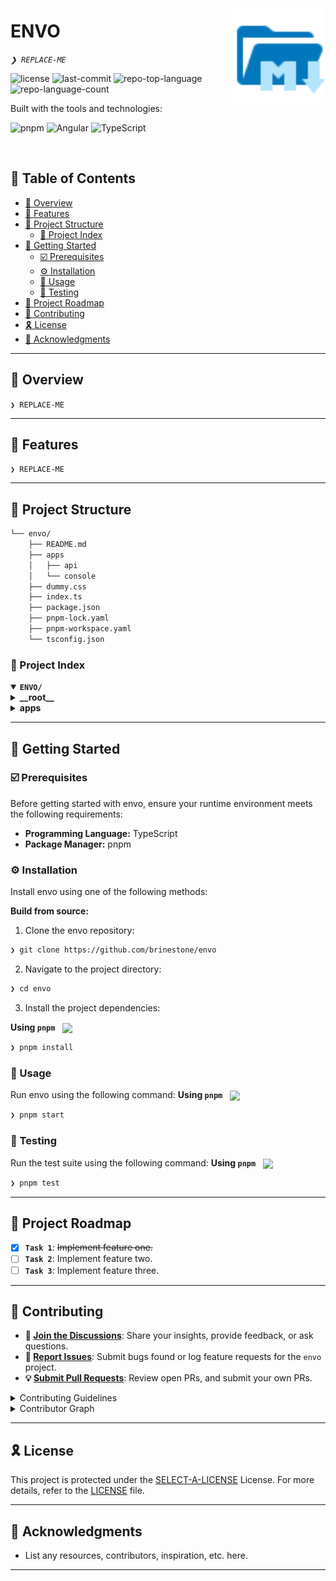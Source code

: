<div align="left" style="position: relative;">
<img src="https://raw.githubusercontent.com/PKief/vscode-material-icon-theme/ec559a9f6bfd399b82bb44393651661b08aaf7ba/icons/folder-markdown-open.svg" align="right" width="30%" style="margin: -20px 0 0 20px;">
<h1>ENVO</h1>
<p align="left">
	<em><code>❯ REPLACE-ME</code></em>
</p>
<p align="left">
	<img src="https://img.shields.io/github/license/brinestone/envo?style=for-the-badge&logo=opensourceinitiative&logoColor=white&color=c33bce" alt="license">
	<img src="https://img.shields.io/github/last-commit/brinestone/envo?style=for-the-badge&logo=git&logoColor=white&color=c33bce" alt="last-commit">
	<img src="https://img.shields.io/github/languages/top/brinestone/envo?style=for-the-badge&color=c33bce" alt="repo-top-language">
	<img src="https://img.shields.io/github/languages/count/brinestone/envo?style=for-the-badge&color=c33bce" alt="repo-language-count">
</p>
<p align="left">Built with the tools and technologies:</p>
<p align="left">
	<img src="https://img.shields.io/badge/pnpm-f69220.svg?style=for-the-badge&logo=pnpm&logoColor=white" alt="pnpm">
	<img src="https://img.shields.io/badge/Angular-E34F26.svg?style=for-the-badge&logo=Angular&logoColor=white" alt="Angular">
	<img src="https://img.shields.io/badge/TypeScript-3178C6.svg?style=for-the-badge&logo=TypeScript&logoColor=white" alt="TypeScript">
</p>
</div>
<br clear="right">

## 🔗 Table of Contents

- [📍 Overview](#-overview)
- [👾 Features](#-features)
- [📁 Project Structure](#-project-structure)
  - [📂 Project Index](#-project-index)
- [🚀 Getting Started](#-getting-started)
  - [☑️ Prerequisites](#-prerequisites)
  - [⚙️ Installation](#-installation)
  - [🤖 Usage](#🤖-usage)
  - [🧪 Testing](#🧪-testing)
- [📌 Project Roadmap](#-project-roadmap)
- [🔰 Contributing](#-contributing)
- [🎗 License](#-license)
- [🙌 Acknowledgments](#-acknowledgments)

---

## 📍 Overview

<code>❯ REPLACE-ME</code>

---

## 👾 Features

<code>❯ REPLACE-ME</code>

---

## 📁 Project Structure

```sh
└── envo/
    ├── README.md
    ├── apps
    │   ├── api
    │   └── console
    ├── dummy.css
    ├── index.ts
    ├── package.json
    ├── pnpm-lock.yaml
    ├── pnpm-workspace.yaml
    └── tsconfig.json
```


### 📂 Project Index
<details open>
	<summary><b><code>ENVO/</code></b></summary>
	<details> <!-- __root__ Submodule -->
		<summary><b>__root__</b></summary>
		<blockquote>
			<table>
			<tr>
				<td><b><a href='https://github.com/brinestone/envo/blob/master/pnpm-lock.yaml'>pnpm-lock.yaml</a></b></td>
				<td><code>❯ REPLACE-ME</code></td>
			</tr>
			<tr>
				<td><b><a href='https://github.com/brinestone/envo/blob/master/tsconfig.json'>tsconfig.json</a></b></td>
				<td><code>❯ REPLACE-ME</code></td>
			</tr>
			<tr>
				<td><b><a href='https://github.com/brinestone/envo/blob/master/pnpm-workspace.yaml'>pnpm-workspace.yaml</a></b></td>
				<td><code>❯ REPLACE-ME</code></td>
			</tr>
			<tr>
				<td><b><a href='https://github.com/brinestone/envo/blob/master/index.ts'>index.ts</a></b></td>
				<td><code>❯ REPLACE-ME</code></td>
			</tr>
			<tr>
				<td><b><a href='https://github.com/brinestone/envo/blob/master/package.json'>package.json</a></b></td>
				<td><code>❯ REPLACE-ME</code></td>
			</tr>
			<tr>
				<td><b><a href='https://github.com/brinestone/envo/blob/master/dummy.css'>dummy.css</a></b></td>
				<td><code>❯ REPLACE-ME</code></td>
			</tr>
			</table>
		</blockquote>
	</details>
	<details> <!-- apps Submodule -->
		<summary><b>apps</b></summary>
		<blockquote>
			<details>
				<summary><b>console</b></summary>
				<blockquote>
					<table>
					<tr>
						<td><b><a href='https://github.com/brinestone/envo/blob/master/apps/console/tsconfig.spec.json'>tsconfig.spec.json</a></b></td>
						<td><code>❯ REPLACE-ME</code></td>
					</tr>
					<tr>
						<td><b><a href='https://github.com/brinestone/envo/blob/master/apps/console/package-lock.json'>package-lock.json</a></b></td>
						<td><code>❯ REPLACE-ME</code></td>
					</tr>
					<tr>
						<td><b><a href='https://github.com/brinestone/envo/blob/master/apps/console/tsconfig.json'>tsconfig.json</a></b></td>
						<td><code>❯ REPLACE-ME</code></td>
					</tr>
					<tr>
						<td><b><a href='https://github.com/brinestone/envo/blob/master/apps/console/tsconfig.app.json'>tsconfig.app.json</a></b></td>
						<td><code>❯ REPLACE-ME</code></td>
					</tr>
					<tr>
						<td><b><a href='https://github.com/brinestone/envo/blob/master/apps/console/netlify.toml'>netlify.toml</a></b></td>
						<td><code>❯ REPLACE-ME</code></td>
					</tr>
					<tr>
						<td><b><a href='https://github.com/brinestone/envo/blob/master/apps/console/angular.json'>angular.json</a></b></td>
						<td><code>❯ REPLACE-ME</code></td>
					</tr>
					<tr>
						<td><b><a href='https://github.com/brinestone/envo/blob/master/apps/console/.postcssrc.json'>.postcssrc.json</a></b></td>
						<td><code>❯ REPLACE-ME</code></td>
					</tr>
					<tr>
						<td><b><a href='https://github.com/brinestone/envo/blob/master/apps/console/package.json'>package.json</a></b></td>
						<td><code>❯ REPLACE-ME</code></td>
					</tr>
					<tr>
						<td><b><a href='https://github.com/brinestone/envo/blob/master/apps/console/components.json'>components.json</a></b></td>
						<td><code>❯ REPLACE-ME</code></td>
					</tr>
					</table>
					<details>
						<summary><b>src</b></summary>
						<blockquote>
							<table>
							<tr>
								<td><b><a href='https://github.com/brinestone/envo/blob/master/apps/console/src/models.ts'>models.ts</a></b></td>
								<td><code>❯ REPLACE-ME</code></td>
							</tr>
							<tr>
								<td><b><a href='https://github.com/brinestone/envo/blob/master/apps/console/src/styles.scss'>styles.scss</a></b></td>
								<td><code>❯ REPLACE-ME</code></td>
							</tr>
							<tr>
								<td><b><a href='https://github.com/brinestone/envo/blob/master/apps/console/src/main.ts'>main.ts</a></b></td>
								<td><code>❯ REPLACE-ME</code></td>
							</tr>
							<tr>
								<td><b><a href='https://github.com/brinestone/envo/blob/master/apps/console/src/index.html'>index.html</a></b></td>
								<td><code>❯ REPLACE-ME</code></td>
							</tr>
							<tr>
								<td><b><a href='https://github.com/brinestone/envo/blob/master/apps/console/src/schemas.ts'>schemas.ts</a></b></td>
								<td><code>❯ REPLACE-ME</code></td>
							</tr>
							</table>
							<details>
								<summary><b>app</b></summary>
								<blockquote>
									<table>
									<tr>
										<td><b><a href='https://github.com/brinestone/envo/blob/master/apps/console/src/app/app.component.scss'>app.component.scss</a></b></td>
										<td><code>❯ REPLACE-ME</code></td>
									</tr>
									<tr>
										<td><b><a href='https://github.com/brinestone/envo/blob/master/apps/console/src/app/app.routes.ts'>app.routes.ts</a></b></td>
										<td><code>❯ REPLACE-ME</code></td>
									</tr>
									<tr>
										<td><b><a href='https://github.com/brinestone/envo/blob/master/apps/console/src/app/app.component.spec.ts'>app.component.spec.ts</a></b></td>
										<td><code>❯ REPLACE-ME</code></td>
									</tr>
									<tr>
										<td><b><a href='https://github.com/brinestone/envo/blob/master/apps/console/src/app/app.component.ts'>app.component.ts</a></b></td>
										<td><code>❯ REPLACE-ME</code></td>
									</tr>
									<tr>
										<td><b><a href='https://github.com/brinestone/envo/blob/master/apps/console/src/app/app.config.ts'>app.config.ts</a></b></td>
										<td><code>❯ REPLACE-ME</code></td>
									</tr>
									<tr>
										<td><b><a href='https://github.com/brinestone/envo/blob/master/apps/console/src/app/app.component.html'>app.component.html</a></b></td>
										<td><code>❯ REPLACE-ME</code></td>
									</tr>
									</table>
									<details>
										<summary><b>layouts</b></summary>
										<blockquote>
											<details>
												<summary><b>base</b></summary>
												<blockquote>
													<table>
													<tr>
														<td><b><a href='https://github.com/brinestone/envo/blob/master/apps/console/src/app/layouts/base/base.layout.ts'>base.layout.ts</a></b></td>
														<td><code>❯ REPLACE-ME</code></td>
													</tr>
													<tr>
														<td><b><a href='https://github.com/brinestone/envo/blob/master/apps/console/src/app/layouts/base/base.layout.scss'>base.layout.scss</a></b></td>
														<td><code>❯ REPLACE-ME</code></td>
													</tr>
													</table>
												</blockquote>
											</details>
											<details>
												<summary><b>auth</b></summary>
												<blockquote>
													<table>
													<tr>
														<td><b><a href='https://github.com/brinestone/envo/blob/master/apps/console/src/app/layouts/auth/auth.layout.ts'>auth.layout.ts</a></b></td>
														<td><code>❯ REPLACE-ME</code></td>
													</tr>
													<tr>
														<td><b><a href='https://github.com/brinestone/envo/blob/master/apps/console/src/app/layouts/auth/auth.layout.scss'>auth.layout.scss</a></b></td>
														<td><code>❯ REPLACE-ME</code></td>
													</tr>
													</table>
												</blockquote>
											</details>
										</blockquote>
									</details>
									<details>
										<summary><b>components</b></summary>
										<blockquote>
											<details>
												<summary><b>main-menu</b></summary>
												<blockquote>
													<table>
													<tr>
														<td><b><a href='https://github.com/brinestone/envo/blob/master/apps/console/src/app/components/main-menu/main-menu.ts'>main-menu.ts</a></b></td>
														<td><code>❯ REPLACE-ME</code></td>
													</tr>
													<tr>
														<td><b><a href='https://github.com/brinestone/envo/blob/master/apps/console/src/app/components/main-menu/main-menu.scss'>main-menu.scss</a></b></td>
														<td><code>❯ REPLACE-ME</code></td>
													</tr>
													<tr>
														<td><b><a href='https://github.com/brinestone/envo/blob/master/apps/console/src/app/components/main-menu/main-menu.ng.html'>main-menu.ng.html</a></b></td>
														<td><code>❯ REPLACE-ME</code></td>
													</tr>
													</table>
												</blockquote>
											</details>
										</blockquote>
									</details>
									<details>
										<summary><b>pages</b></summary>
										<blockquote>
											<details>
												<summary><b>about</b></summary>
												<blockquote>
													<table>
													<tr>
														<td><b><a href='https://github.com/brinestone/envo/blob/master/apps/console/src/app/pages/about/about.page.ng.html'>about.page.ng.html</a></b></td>
														<td><code>❯ REPLACE-ME</code></td>
													</tr>
													<tr>
														<td><b><a href='https://github.com/brinestone/envo/blob/master/apps/console/src/app/pages/about/about.page.ts'>about.page.ts</a></b></td>
														<td><code>❯ REPLACE-ME</code></td>
													</tr>
													<tr>
														<td><b><a href='https://github.com/brinestone/envo/blob/master/apps/console/src/app/pages/about/about.page.scss'>about.page.scss</a></b></td>
														<td><code>❯ REPLACE-ME</code></td>
													</tr>
													</table>
												</blockquote>
											</details>
											<details>
												<summary><b>auth</b></summary>
												<blockquote>
													<table>
													<tr>
														<td><b><a href='https://github.com/brinestone/envo/blob/master/apps/console/src/app/pages/auth/auth.routes.ts'>auth.routes.ts</a></b></td>
														<td><code>❯ REPLACE-ME</code></td>
													</tr>
													</table>
													<details>
														<summary><b>login</b></summary>
														<blockquote>
															<table>
															<tr>
																<td><b><a href='https://github.com/brinestone/envo/blob/master/apps/console/src/app/pages/auth/login/login.page.scss'>login.page.scss</a></b></td>
																<td><code>❯ REPLACE-ME</code></td>
															</tr>
															<tr>
																<td><b><a href='https://github.com/brinestone/envo/blob/master/apps/console/src/app/pages/auth/login/login.page.ng.html'>login.page.ng.html</a></b></td>
																<td><code>❯ REPLACE-ME</code></td>
															</tr>
															<tr>
																<td><b><a href='https://github.com/brinestone/envo/blob/master/apps/console/src/app/pages/auth/login/login.page.ts'>login.page.ts</a></b></td>
																<td><code>❯ REPLACE-ME</code></td>
															</tr>
															</table>
														</blockquote>
													</details>
													<details>
														<summary><b>password-reset</b></summary>
														<blockquote>
															<table>
															<tr>
																<td><b><a href='https://github.com/brinestone/envo/blob/master/apps/console/src/app/pages/auth/password-reset/password-reset.page.scss'>password-reset.page.scss</a></b></td>
																<td><code>❯ REPLACE-ME</code></td>
															</tr>
															<tr>
																<td><b><a href='https://github.com/brinestone/envo/blob/master/apps/console/src/app/pages/auth/password-reset/password-reset.page.ts'>password-reset.page.ts</a></b></td>
																<td><code>❯ REPLACE-ME</code></td>
															</tr>
															<tr>
																<td><b><a href='https://github.com/brinestone/envo/blob/master/apps/console/src/app/pages/auth/password-reset/password-reset.page.ng.html'>password-reset.page.ng.html</a></b></td>
																<td><code>❯ REPLACE-ME</code></td>
															</tr>
															</table>
														</blockquote>
													</details>
													<details>
														<summary><b>register</b></summary>
														<blockquote>
															<table>
															<tr>
																<td><b><a href='https://github.com/brinestone/envo/blob/master/apps/console/src/app/pages/auth/register/register.page.ng.html'>register.page.ng.html</a></b></td>
																<td><code>❯ REPLACE-ME</code></td>
															</tr>
															<tr>
																<td><b><a href='https://github.com/brinestone/envo/blob/master/apps/console/src/app/pages/auth/register/register.page.ts'>register.page.ts</a></b></td>
																<td><code>❯ REPLACE-ME</code></td>
															</tr>
															<tr>
																<td><b><a href='https://github.com/brinestone/envo/blob/master/apps/console/src/app/pages/auth/register/register.page.scss'>register.page.scss</a></b></td>
																<td><code>❯ REPLACE-ME</code></td>
															</tr>
															</table>
														</blockquote>
													</details>
												</blockquote>
											</details>
											<details>
												<summary><b>not-found</b></summary>
												<blockquote>
													<table>
													<tr>
														<td><b><a href='https://github.com/brinestone/envo/blob/master/apps/console/src/app/pages/not-found/not-found.page.ts'>not-found.page.ts</a></b></td>
														<td><code>❯ REPLACE-ME</code></td>
													</tr>
													<tr>
														<td><b><a href='https://github.com/brinestone/envo/blob/master/apps/console/src/app/pages/not-found/not-found.page.ng.html'>not-found.page.ng.html</a></b></td>
														<td><code>❯ REPLACE-ME</code></td>
													</tr>
													<tr>
														<td><b><a href='https://github.com/brinestone/envo/blob/master/apps/console/src/app/pages/not-found/not-found.page.scss'>not-found.page.scss</a></b></td>
														<td><code>❯ REPLACE-ME</code></td>
													</tr>
													</table>
												</blockquote>
											</details>
										</blockquote>
									</details>
									<details>
										<summary><b>services</b></summary>
										<blockquote>
											<table>
											<tr>
												<td><b><a href='https://github.com/brinestone/envo/blob/master/apps/console/src/app/services/theme.ts'>theme.ts</a></b></td>
												<td><code>❯ REPLACE-ME</code></td>
											</tr>
											</table>
										</blockquote>
									</details>
								</blockquote>
							</details>
						</blockquote>
					</details>
					<details>
						<summary><b>libs</b></summary>
						<blockquote>
							<details>
								<summary><b>ui</b></summary>
								<blockquote>
									<details>
										<summary><b>ui-button-helm</b></summary>
										<blockquote>
											<details>
												<summary><b>src</b></summary>
												<blockquote>
													<table>
													<tr>
														<td><b><a href='https://github.com/brinestone/envo/blob/master/apps/console/libs/ui/ui-button-helm/src/index.ts'>index.ts</a></b></td>
														<td><code>❯ REPLACE-ME</code></td>
													</tr>
													</table>
													<details>
														<summary><b>lib</b></summary>
														<blockquote>
															<table>
															<tr>
																<td><b><a href='https://github.com/brinestone/envo/blob/master/apps/console/libs/ui/ui-button-helm/src/lib/hlm-button.directive.ts'>hlm-button.directive.ts</a></b></td>
																<td><code>❯ REPLACE-ME</code></td>
															</tr>
															<tr>
																<td><b><a href='https://github.com/brinestone/envo/blob/master/apps/console/libs/ui/ui-button-helm/src/lib/hlm-button.token.ts'>hlm-button.token.ts</a></b></td>
																<td><code>❯ REPLACE-ME</code></td>
															</tr>
															</table>
														</blockquote>
													</details>
												</blockquote>
											</details>
										</blockquote>
									</details>
									<details>
										<summary><b>ui-sonner-helm</b></summary>
										<blockquote>
											<details>
												<summary><b>src</b></summary>
												<blockquote>
													<table>
													<tr>
														<td><b><a href='https://github.com/brinestone/envo/blob/master/apps/console/libs/ui/ui-sonner-helm/src/index.ts'>index.ts</a></b></td>
														<td><code>❯ REPLACE-ME</code></td>
													</tr>
													</table>
													<details>
														<summary><b>lib</b></summary>
														<blockquote>
															<table>
															<tr>
																<td><b><a href='https://github.com/brinestone/envo/blob/master/apps/console/libs/ui/ui-sonner-helm/src/lib/hlm-toaster.component.ts'>hlm-toaster.component.ts</a></b></td>
																<td><code>❯ REPLACE-ME</code></td>
															</tr>
															</table>
														</blockquote>
													</details>
												</blockquote>
											</details>
										</blockquote>
									</details>
								</blockquote>
							</details>
						</blockquote>
					</details>
				</blockquote>
			</details>
			<details>
				<summary><b>api</b></summary>
				<blockquote>
					<table>
					<tr>
						<td><b><a href='https://github.com/brinestone/envo/blob/master/apps/api/tsconfig.json'>tsconfig.json</a></b></td>
						<td><code>❯ REPLACE-ME</code></td>
					</tr>
					<tr>
						<td><b><a href='https://github.com/brinestone/envo/blob/master/apps/api/nitro.config.ts'>nitro.config.ts</a></b></td>
						<td><code>❯ REPLACE-ME</code></td>
					</tr>
					<tr>
						<td><b><a href='https://github.com/brinestone/envo/blob/master/apps/api/drizzle.config.ts'>drizzle.config.ts</a></b></td>
						<td><code>❯ REPLACE-ME</code></td>
					</tr>
					<tr>
						<td><b><a href='https://github.com/brinestone/envo/blob/master/apps/api/.npmrc'>.npmrc</a></b></td>
						<td><code>❯ REPLACE-ME</code></td>
					</tr>
					<tr>
						<td><b><a href='https://github.com/brinestone/envo/blob/master/apps/api/package.json'>package.json</a></b></td>
						<td><code>❯ REPLACE-ME</code></td>
					</tr>
					</table>
					<details>
						<summary><b>server</b></summary>
						<blockquote>
							<details>
								<summary><b>plugins</b></summary>
								<blockquote>
									<table>
									<tr>
										<td><b><a href='https://github.com/brinestone/envo/blob/master/apps/api/server/plugins/cors.ts'>cors.ts</a></b></td>
										<td><code>❯ REPLACE-ME</code></td>
									</tr>
									</table>
								</blockquote>
							</details>
							<details>
								<summary><b>migrations</b></summary>
								<blockquote>
									<table>
									<tr>
										<td><b><a href='https://github.com/brinestone/envo/blob/master/apps/api/server/migrations/0001_clever_shiva.sql'>0001_clever_shiva.sql</a></b></td>
										<td><code>❯ REPLACE-ME</code></td>
									</tr>
									<tr>
										<td><b><a href='https://github.com/brinestone/envo/blob/master/apps/api/server/migrations/0002_chunky_mariko_yashida.sql'>0002_chunky_mariko_yashida.sql</a></b></td>
										<td><code>❯ REPLACE-ME</code></td>
									</tr>
									<tr>
										<td><b><a href='https://github.com/brinestone/envo/blob/master/apps/api/server/migrations/0003_ambiguous_phalanx.sql'>0003_ambiguous_phalanx.sql</a></b></td>
										<td><code>❯ REPLACE-ME</code></td>
									</tr>
									<tr>
										<td><b><a href='https://github.com/brinestone/envo/blob/master/apps/api/server/migrations/0000_lethal_veda.sql'>0000_lethal_veda.sql</a></b></td>
										<td><code>❯ REPLACE-ME</code></td>
									</tr>
									</table>
									<details>
										<summary><b>meta</b></summary>
										<blockquote>
											<table>
											<tr>
												<td><b><a href='https://github.com/brinestone/envo/blob/master/apps/api/server/migrations/meta/0001_snapshot.json'>0001_snapshot.json</a></b></td>
												<td><code>❯ REPLACE-ME</code></td>
											</tr>
											<tr>
												<td><b><a href='https://github.com/brinestone/envo/blob/master/apps/api/server/migrations/meta/0002_snapshot.json'>0002_snapshot.json</a></b></td>
												<td><code>❯ REPLACE-ME</code></td>
											</tr>
											<tr>
												<td><b><a href='https://github.com/brinestone/envo/blob/master/apps/api/server/migrations/meta/0000_snapshot.json'>0000_snapshot.json</a></b></td>
												<td><code>❯ REPLACE-ME</code></td>
											</tr>
											<tr>
												<td><b><a href='https://github.com/brinestone/envo/blob/master/apps/api/server/migrations/meta/0003_snapshot.json'>0003_snapshot.json</a></b></td>
												<td><code>❯ REPLACE-ME</code></td>
											</tr>
											<tr>
												<td><b><a href='https://github.com/brinestone/envo/blob/master/apps/api/server/migrations/meta/_journal.json'>_journal.json</a></b></td>
												<td><code>❯ REPLACE-ME</code></td>
											</tr>
											</table>
										</blockquote>
									</details>
								</blockquote>
							</details>
							<details>
								<summary><b>routes</b></summary>
								<blockquote>
									<table>
									<tr>
										<td><b><a href='https://github.com/brinestone/envo/blob/master/apps/api/server/routes/index.ts'>index.ts</a></b></td>
										<td><code>❯ REPLACE-ME</code></td>
									</tr>
									</table>
								</blockquote>
							</details>
							<details>
								<summary><b>utils</b></summary>
								<blockquote>
									<table>
									<tr>
										<td><b><a href='https://github.com/brinestone/envo/blob/master/apps/api/server/utils/db-schema.ts'>db-schema.ts</a></b></td>
										<td><code>❯ REPLACE-ME</code></td>
									</tr>
									<tr>
										<td><b><a href='https://github.com/brinestone/envo/blob/master/apps/api/server/utils/auth.ts'>auth.ts</a></b></td>
										<td><code>❯ REPLACE-ME</code></td>
									</tr>
									<tr>
										<td><b><a href='https://github.com/brinestone/envo/blob/master/apps/api/server/utils/db-config.ts'>db-config.ts</a></b></td>
										<td><code>❯ REPLACE-ME</code></td>
									</tr>
									</table>
								</blockquote>
							</details>
							<details>
								<summary><b>api</b></summary>
								<blockquote>
									<details>
										<summary><b>auth</b></summary>
										<blockquote>
											<table>
											<tr>
												<td><b><a href='https://github.com/brinestone/envo/blob/master/apps/api/server/api/auth/[...].ts'>[...].ts</a></b></td>
												<td><code>❯ REPLACE-ME</code></td>
											</tr>
											</table>
										</blockquote>
									</details>
								</blockquote>
							</details>
						</blockquote>
					</details>
				</blockquote>
			</details>
		</blockquote>
	</details>
</details>

---
## 🚀 Getting Started

### ☑️ Prerequisites

Before getting started with envo, ensure your runtime environment meets the following requirements:

- **Programming Language:** TypeScript
- **Package Manager:** pnpm


### ⚙️ Installation

Install envo using one of the following methods:

**Build from source:**

1. Clone the envo repository:
```sh
❯ git clone https://github.com/brinestone/envo
```

2. Navigate to the project directory:
```sh
❯ cd envo
```

3. Install the project dependencies:


**Using `pnpm`** &nbsp; [<img align="center" src="https://img.shields.io/badge/pnpm-f69220.svg?style={badge_style}&logo=pnpm&logoColor=white" />](https://www.npmjs.com/)

```sh
❯ pnpm install
```




### 🤖 Usage
Run envo using the following command:
**Using `pnpm`** &nbsp; [<img align="center" src="https://img.shields.io/badge/pnpm-f69220.svg?style={badge_style}&logo=pnpm&logoColor=white" />](https://www.npmjs.com/)

```sh
❯ pnpm start
```


### 🧪 Testing
Run the test suite using the following command:
**Using `pnpm`** &nbsp; [<img align="center" src="https://img.shields.io/badge/pnpm-f69220.svg?style={badge_style}&logo=pnpm&logoColor=white" />](https://www.npmjs.com/)

```sh
❯ pnpm test
```


---
## 📌 Project Roadmap

- [X] **`Task 1`**: <strike>Implement feature one.</strike>
- [ ] **`Task 2`**: Implement feature two.
- [ ] **`Task 3`**: Implement feature three.

---

## 🔰 Contributing

- **💬 [Join the Discussions](https://github.com/brinestone/envo/discussions)**: Share your insights, provide feedback, or ask questions.
- **🐛 [Report Issues](https://github.com/brinestone/envo/issues)**: Submit bugs found or log feature requests for the `envo` project.
- **💡 [Submit Pull Requests](https://github.com/brinestone/envo/blob/main/CONTRIBUTING.md)**: Review open PRs, and submit your own PRs.

<details closed>
<summary>Contributing Guidelines</summary>

1. **Fork the Repository**: Start by forking the project repository to your github account.
2. **Clone Locally**: Clone the forked repository to your local machine using a git client.
   ```sh
   git clone https://github.com/brinestone/envo
   ```
3. **Create a New Branch**: Always work on a new branch, giving it a descriptive name.
   ```sh
   git checkout -b new-feature-x
   ```
4. **Make Your Changes**: Develop and test your changes locally.
5. **Commit Your Changes**: Commit with a clear message describing your updates.
   ```sh
   git commit -m 'Implemented new feature x.'
   ```
6. **Push to github**: Push the changes to your forked repository.
   ```sh
   git push origin new-feature-x
   ```
7. **Submit a Pull Request**: Create a PR against the original project repository. Clearly describe the changes and their motivations.
8. **Review**: Once your PR is reviewed and approved, it will be merged into the main branch. Congratulations on your contribution!
</details>

<details closed>
<summary>Contributor Graph</summary>
<br>
<p align="left">
   <a href="https://github.com{/brinestone/envo/}graphs/contributors">
      <img src="https://contrib.rocks/image?repo=brinestone/envo">
   </a>
</p>
</details>

---

## 🎗 License

This project is protected under the [SELECT-A-LICENSE](https://choosealicense.com/licenses) License. For more details, refer to the [LICENSE](https://choosealicense.com/licenses/) file.

---

## 🙌 Acknowledgments

- List any resources, contributors, inspiration, etc. here.

---

